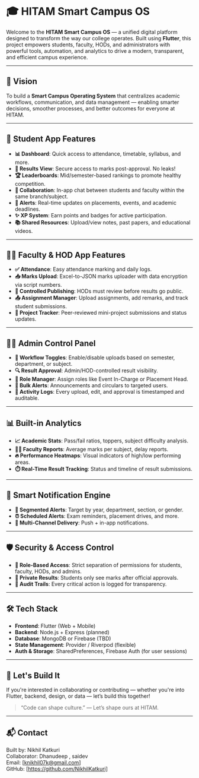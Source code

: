 # 🎓 HITAM Smart Campus OS

Welcome to the **HITAM Smart Campus OS** — a unified digital platform designed to transform the way our college operates. Built using **Flutter**, this project empowers students, faculty, HODs, and administrators with powerful tools, automation, and analytics to drive a modern, transparent, and efficient campus experience.

---

## 🚀 Vision

To build a **Smart Campus Operating System** that centralizes academic workflows, communication, and data management — enabling smarter decisions, smoother processes, and better outcomes for everyone at HITAM.

---

## 📲 Student App Features

- **📊 Dashboard**: Quick access to attendance, timetable, syllabus, and more.
- **📄 Results View**: Secure access to marks post-approval. No leaks!
- **🏆 Leaderboards**: Mid/semester-based rankings to promote healthy competition.
- **💬 Collaboration**: In-app chat between students and faculty within the same branch/subject.
- **🔔 Alerts**: Real-time updates on placements, events, and academic deadlines.
- **✨ XP System**: Earn points and badges for active participation.
- **📚 Shared Resources**: Upload/view notes, past papers, and educational videos.

---

## 👨‍🏫 Faculty & HOD App Features

- **✅ Attendance**: Easy attendance marking and daily logs.
- **📥 Marks Upload**: Excel-to-JSON marks uploader with data encryption via script numbers.
- **🔐 Controlled Publishing**: HODs must review before results go public.
- **📤 Assignment Manager**: Upload assignments, add remarks, and track student submissions.
- **🧪 Project Tracker**: Peer-reviewed mini-project submissions and status updates.

---

## 🧑‍💼 Admin Control Panel

- **🔄 Workflow Toggles**: Enable/disable uploads based on semester, department, or subject.
- **🔍 Result Approval**: Admin/HOD-controlled result visibility.
- **🔐 Role Manager**: Assign roles like Event In-Charge or Placement Head.
- **📢 Bulk Alerts**: Announcements and circulars to targeted users.
- **🧾 Activity Logs**: Every upload, edit, and approval is timestamped and auditable.

---

## 📊 Built-in Analytics

- **📈 Academic Stats**: Pass/fail ratios, toppers, subject difficulty analysis.
- **👨‍🏫 Faculty Reports**: Average marks per subject, delay reports.
- **🔥 Performance Heatmaps**: Visual indicators of high/low performing areas.
- **⏱️ Real-Time Result Tracking**: Status and timeline of result submissions.

---

## 🔔 Smart Notification Engine

- **🎯 Segmented Alerts**: Target by year, department, section, or gender.
- **⏰ Scheduled Alerts**: Exam reminders, placement drives, and more.
- **📲 Multi-Channel Delivery**: Push + in-app notifications.

---

## 🛡️ Security & Access Control

- **🔐 Role-Based Access**: Strict separation of permissions for students, faculty, HODs, and admins.
- **🙈 Private Results**: Students only see marks after official approvals.
- **📜 Audit Trails**: Every critical action is logged for transparency.

---

## 🛠 Tech Stack

- **Frontend**: Flutter (Web + Mobile)
- **Backend**: Node.js + Express (planned)
- **Database**: MongoDB or Firebase (TBD)
- **State Management**: Provider / Riverpod (flexible)
- **Auth & Storage**: SharedPreferences, Firebase Auth (for user sessions)

---

## 🤝 Let's Build It

If you're interested in collaborating or contributing — whether you're into Flutter, backend, design, or data — let’s build this together!

> “Code can shape culture.” — Let’s shape ours at HITAM.

---

## 📬 Contact

Built by: Nikhil Katkuri  
Collaborator: Dhanudeep , saidev \
Email: [knikhil07k@gmail.com]  
GitHub: [https://github.com/NikhilKatkuri]
